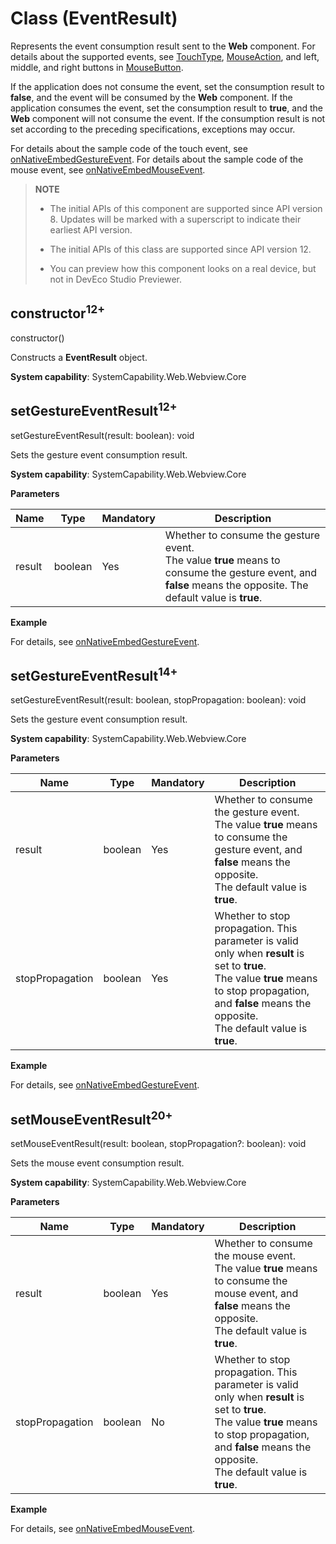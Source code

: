 # Class (EventResult)

Represents the event consumption result sent to the **Web** component. For details about the supported events, see [TouchType](../apis-arkui/arkui-ts/ts-appendix-enums.md#touchtype), [MouseAction](../apis-arkui/arkui-ts/ts-appendix-enums.md#mouseaction8), and left, middle, and right buttons in [MouseButton](../apis-arkui/arkui-ts/ts-appendix-enums.md#mousebutton8).

If the application does not consume the event, set the consumption result to **false**, and the event will be consumed by the **Web** component. If the application consumes the event, set the consumption result to **true**, and the **Web** component will not consume the event. If the consumption result is not set according to the preceding specifications, exceptions may occur.

For details about the sample code of the touch event, see [onNativeEmbedGestureEvent](./arkts-basic-components-web-events.md#onnativeembedgestureevent11).
For details about the sample code of the mouse event, see [onNativeEmbedMouseEvent](./arkts-basic-components-web-events.md#onnativeembedmouseevent20).

> **NOTE**
>
> - The initial APIs of this component are supported since API version 8. Updates will be marked with a superscript to indicate their earliest API version.
>
> - The initial APIs of this class are supported since API version 12.
>
> - You can preview how this component looks on a real device, but not in DevEco Studio Previewer.

## constructor<sup>12+</sup>

constructor()

Constructs a **EventResult** object.

**System capability**: SystemCapability.Web.Webview.Core

## setGestureEventResult<sup>12+</sup>

setGestureEventResult(result: boolean): void

Sets the gesture event consumption result.

**System capability**: SystemCapability.Web.Webview.Core

**Parameters**

| Name         | Type| Mandatory | Description            |
| --------------- | -------- | ----  |------- |
| result          | boolean  | Yes   | Whether to consume the gesture event.<br>The value **true** means to consume the gesture event, and **false** means the opposite. The default value is **true**.|

**Example**

For details, see [onNativeEmbedGestureEvent](./arkts-basic-components-web-events.md#onnativeembedgestureevent11).

## setGestureEventResult<sup>14+</sup>

setGestureEventResult(result: boolean, stopPropagation: boolean): void

Sets the gesture event consumption result.

**System capability**: SystemCapability.Web.Webview.Core

**Parameters**

| Name         | Type| Mandatory | Description            |
| --------------- | -------- | ----  |------- |
| result          | boolean  | Yes   | Whether to consume the gesture event.<br>The value **true** means to consume the gesture event, and **false** means the opposite.<br>The default value is **true**.|
| stopPropagation | boolean  | Yes  | Whether to stop propagation. This parameter is valid only when **result** is set to **true**.<br>The value **true** means to stop propagation, and **false** means the opposite.<br>The default value is **true**.|

**Example**

For details, see [onNativeEmbedGestureEvent](./arkts-basic-components-web-events.md#onnativeembedgestureevent11).

## setMouseEventResult<sup>20+</sup>

setMouseEventResult(result: boolean, stopPropagation?: boolean): void

Sets the mouse event consumption result.

**System capability**: SystemCapability.Web.Webview.Core

**Parameters**

| Name         | Type| Mandatory | Description            |
| --------------- | -------- | ----  |------- |
| result          | boolean  | Yes   | Whether to consume the mouse event.<br>The value **true** means to consume the mouse event, and **false** means the opposite.<br>The default value is **true**.|
| stopPropagation | boolean  | No  | Whether to stop propagation. This parameter is valid only when **result** is set to **true**.<br>The value **true** means to stop propagation, and **false** means the opposite.<br>The default value is **true**.|

**Example**

For details, see [onNativeEmbedMouseEvent](./arkts-basic-components-web-events.md#onnativeembedmouseevent20).
